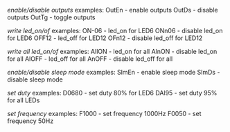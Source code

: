*enable/disable outputs*
	examples:
OutEn - enable outputs
OutDs - disable outputs
OutTg - toggle outputs

*write led_on/of*
	examples:
ON-06 - led_on for LED6
ONn06 - disable led_on for LED6
OFF12 - led_off for LED12
OFn12 - disable led_off for LED12

*write all led_on/of*
	examples:
AllON - led_on for all
AlnON - disable led_on for all
AlOFF - led_off for all
AnOFF - disable led_off for all

*enable/disable sleep mode*
	examples:
SlmEn - enable sleep mode
SlmDs - disable sleep mode

*set duty*
	examples:
D0680 - set duty 80% for LED6
DAl95 - set duty 95% for all LEDs

*set frequency*
	examples:
F1000 - set frequency 1000Hz
F0050 - set frequency 50Hz


